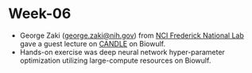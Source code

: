 # Week-06

* George Zaki (george.zaki@nih.gov) from [NCI Frederick National Lab](https://ncifrederick.cancer.gov/Default.aspx) gave a guest lecture on [CANDLE](https://candle.cels.anl.gov/) on Biowulf.
* Hands-on exercise was deep neural network hyper-parameter optimization utilizing large-compute resources on Biowulf.

